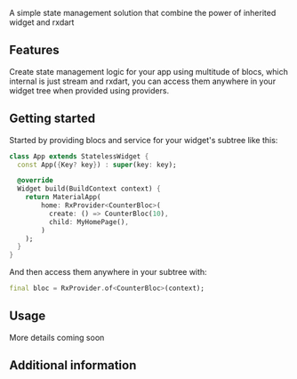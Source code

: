 <!-- 
This README describes the package. If you publish this package to pub.dev,
this README's contents appear on the landing page for your package.

For information about how to write a good package README, see the guide for
[writing package pages](https://dart.dev/guides/libraries/writing-package-pages). 

For general information about developing packages, see the Dart guide for
[creating packages](https://dart.dev/guides/libraries/create-library-packages)
and the Flutter guide for
[developing packages and plugins](https://flutter.dev/developing-packages). 
-->

A simple state management solution that combine the power of inherited widget and rxdart

## Features

Create state management logic for your app using multitude of blocs, which internal
is just stream and rxdart, you can access them anywhere in your widget tree when
provided using providers.

## Getting started

Started by providing blocs and service for your widget's subtree like this:

```dart
class App extends StatelessWidget {
  const App({Key? key}) : super(key: key);

  @override
  Widget build(BuildContext context) {
    return MaterialApp(
        home: RxProvider<CounterBloc>(
          create: () => CounterBloc(10),
          child: MyHomePage(),
        )
    );
  }
}
```

And then access them anywhere in your subtree  with:

```dart
final bloc = RxProvider.of<CounterBloc>(context);
```

## Usage

More details coming soon

## Additional information

